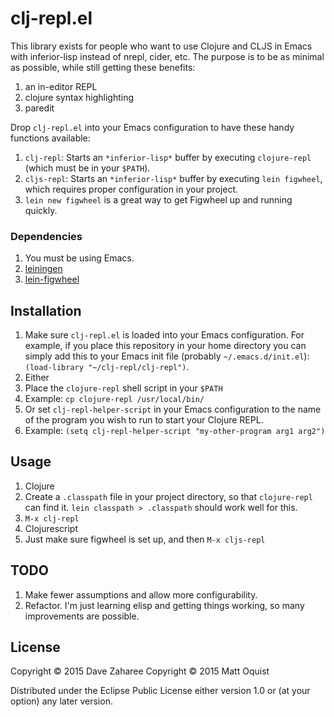 # clj-repl.el

This library exists for people who want to use Clojure and CLJS in Emacs with
inferior-lisp instead of nrepl, cider, etc. The purpose is to be as minimal as
possible, while still getting these benefits:

1. an in-editor REPL
1. clojure syntax highlighting
1. paredit

Drop ```clj-repl.el``` into your Emacs configuration to have these handy functions available:

1. ```clj-repl```: Starts an ```*inferior-lisp*``` buffer by executing
   ```clojure-repl``` (which must be in your ```$PATH```).
1. ```cljs-repl```: Starts an ```*inferior-lisp*``` buffer by executing ```lein
   figwheel```, which requires proper configuration in your project.
 1. ```lein new figwheel``` is a great way to get Figwheel up and running quickly.

### Dependencies

1. You must be using Emacs.
1. [leiningen](http://leiningen.org)
1. [lein-figwheel](https://github.com/bhauman/lein-figwheel)

## Installation

1. Make sure ```clj-repl.el``` is loaded into your Emacs configuration. For example, if you place this repository in your home directory you can simply add this to your Emacs init file (probably ```~/.emacs.d/init.el```): ```(load-library "~/clj-repl/clj-repl")```.
1. Either
 1. Place the ```clojure-repl``` shell script in your ```$PATH```
  1. Example: ```cp clojure-repl /usr/local/bin/```
 1. Or set ```clj-repl-helper-script``` in your Emacs configuration to the name of the program you wish to run to start your Clojure REPL.
  1. Example: ```(setq clj-repl-helper-script "my-other-program arg1 arg2")```

## Usage

1. Clojure
 1. Create a ```.classpath``` file in your project directory, so that
    ```clojure-repl``` can find it. ```lein classpath > .classpath``` should
    work well for this.
 1. ```M-x clj-repl```
1. Clojurescript
 1. Just make sure figwheel is set up, and then ```M-x cljs-repl```

## TODO

1. Make fewer assumptions and allow more configurability.
1. Refactor. I'm just learning elisp and getting things working, so many
   improvements are possible.

## License

Copyright © 2015 Dave Zaharee
Copyright © 2015 Matt Oquist

Distributed under the Eclipse Public License either version 1.0 or (at
your option) any later version.
